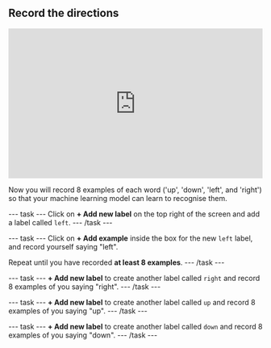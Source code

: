 ## Record the directions

<html>
<div style="position: relative; width: 100%; overflow: hidden; padding-top: 56.25%;">
<p><iframe style="position: absolute; top: 0; left: 0; right: 0; width: 100%; height: 100%; border: none;" src="https://www.youtube.com/embed/gcFMaCRKyzI?rel=0&cc_load_policy=1" width="560" height="315" allowfullscreen allow="accelerometer; autoplay; clipboard-write; encrypted-media; gyroscope; picture-in-picture; web-share"></iframe></p>
</div>
</html>

Now you will record 8 examples of each word ('up', 'down', 'left', and 'right') so that your machine learning model can learn to recognise them.

--- task ---
Click on **+ Add new label** on the top right of the screen and add a label called `left`.
--- /task ---

--- task ---
Click on **+ Add example** inside the box for the new `left` label, and record yourself saying "left". 

Repeat until you have recorded **at least 8 examples**.
--- /task ---

--- task ---
**+ Add new label** to create another label called `right` and record 8 examples of you saying "right". 
--- /task ---

--- task ---
**+ Add new label** to create another label called `up` and record 8 examples of you saying "up". 
--- /task ---

--- task ---
**+ Add new label** to create another label called `down` and record 8 examples of you saying "down". 
--- /task ---

